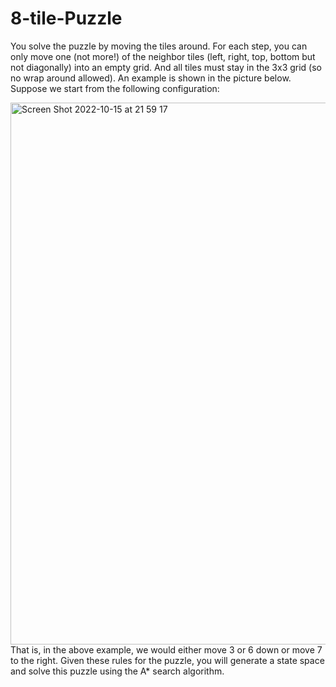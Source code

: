 # 8-tile-Puzzle
You solve the puzzle by moving the tiles around. 
For each step, you can only move one (not more!) of the neighbor tiles (left, right, top, bottom but not diagonally) into an empty grid. 
And all tiles must stay in the 3x3 grid (so no wrap around allowed). 
An example is shown in the picture below. Suppose we start from the following configuration:

<img width="867" alt="Screen Shot 2022-10-15 at 21 59 17" src="https://user-images.githubusercontent.com/112918739/196015903-2c31f921-4270-4fda-a3ca-e1eb3cfd3c58.png">
That is, in the above example, we would either move 3 or 6 down or move 7 to the right. Given these rules for the puzzle, you will generate a state space and solve this puzzle using the A* search algorithm.
